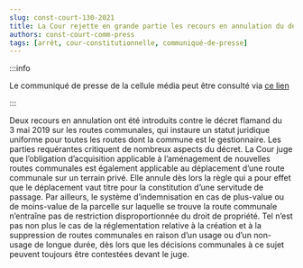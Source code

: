 ```yaml
---   
slug: const-court-130-2021
title: La Cour rejette en grande partie les recours en annulation du décret flamand sur les routes communales
authors: const-court-comm-press
tags: [arrêt, cour-constitutionnelle, communiqué-de-presse]
---
```


:::info

Le communiqué de presse de la cellule média peut être consulté via [ce lien](https://www.const-court.be/public/f/2021/2021-130f-info.pdf) 

:::

Deux recours en annulation ont été introduits contre le décret flamand du 3 mai 2019 sur les routes communales, qui instaure un statut juridique uniforme pour toutes les routes dont la commune est le gestionnaire. Les parties requérantes critiquent de nombreux aspects du décret. La Cour juge que l’obligation d’acquisition applicable à l’aménagement de nouvelles routes communales est également applicable au déplacement d’une route communale sur un terrain privé. Elle annule dès lors la règle qui a pour effet que le déplacement vaut titre pour la constitution d’une servitude de passage. Par ailleurs, le système d’indemnisation en cas de plus-value ou de moins-value de la parcelle sur laquelle se trouve la route communale n’entraîne pas de restriction disproportionnée du droit de propriété. Tel n’est pas non plus le cas de la réglementation relative à la création et à la suppression de routes communales en raison d’un usage ou d’un non-usage de longue durée, dès lors que les décisions communales à ce sujet peuvent toujours être contestées devant le juge.
